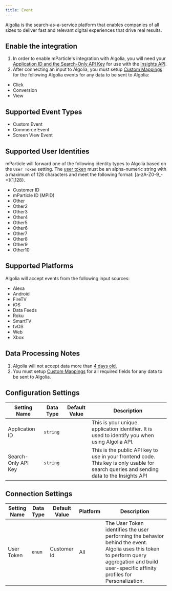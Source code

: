 ```yaml
---
title: Event
---
```


[Algolia](https://www.algolia.com/) is the search-as-a-service platform that enables companies of all sizes to deliver fast and relevant digital experiences that drive real results.

## Enable the integration

1.  In order to enable mParticle's integration with Algolia, you will need your [Application ID and the Search-Only API Key](https://www.algolia.com/doc/guides/getting-insights-and-analytics/connectors/google-tag-manager/#algolia-application-id-and-search-api-key) for use with the [Insights API](https://www.algolia.com/doc/rest-api/insights/).  
2.  After connecting an input to Algolia, you must setup [Custom Mappings](/guides/platform-guide/connections/#custom-mappings) for the following Algolia events for any data to be sent to Algolia:
* Click
* Conversion
* View

## Supported Event Types

* Custom Event
* Commerce Event
* Screen View Event

## Supported User Identities

mParticle will forward one of the following identity types to Algolia based on the `User Token` setting.  The [user token](https://www.algolia.com/doc/rest-api/insights/#method-param-usertoken) must be an alpha-numeric string with a maximum of 128 characters and meet the following format: [a-zA-Z0-9_-=]{1,128}.

* Customer ID
* mParticle ID (MPID)
* Other
* Other2
* Other3
* Other4
* Other5
* Other6
* Other7
* Other8
* Other9
* Other10

## Supported Platforms

Algolia will accept events from the following input sources:

* Alexa
* Android
* FireTV
* iOS
* Data Feeds
* Roku
* SmartTV
* tvOS
* Web
* Xbox

## Data Processing Notes

1. Algolia will not accept data more than [4 days old.](https://www.algolia.com/doc/rest-api/insights/#limitations)
2. You must setup [Custom Mappings](/guides/platform-guide/connections/#custom-mappings) for all required fields for any data to be sent to Algolia.

## Configuration Settings

Setting Name| Data Type | Default Value | Description
| --- | --- | --- | --- |
Application ID| `string` | | This is your unique application identifier. It is used to identify you when using Algolia API. 
Search-Only API Key| `string` | | This is the public API key to use in your frontend code. This key is only usable for search queries and sending data to the Insights API

## Connection Settings

| Setting Name| Data Type | Default Value | Platform | Description |
|---|---|---|---|---|
| User Token | `enum` | Customer Id | All | The User Token identifies the user performing the behavior behind the event. Algolia uses this token to perform query aggregation and build user-specific affinity profiles for Personalization. |

